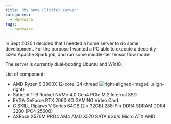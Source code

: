 ```yaml
---
title: "My home (little) server"
categories:
  - Hardware
tags:
  - hardware
---
```


In Sept 2020 I decided that I needed a home server to do some development.
For the purpose I wanted a PC able to execute a decently-sized Apache Spark job, and run some middle-tier tensor flow model.

The server is currently dual-booting Ubuntu and Win10.

List of component:

* AMD Ryzen 9 3900X 12-core, 24-thread ![right-aligned-image](/images/amd-ryzen-9.jpg){: .align-right}
* Sabrent 1TB Rocket NVMe 4.0 Gen4 PCIe M.2 Internal SSD
* EVGA GeForce RTX 2060 KO GAMING Video Card
* G.SKILL Ripjaws V Series 64GB (2 x 32GB) 288-Pin DDR4 SDRAM DDR4 3200 (PC4 25600)
* ASRock X570M PRO4 AM4 AMD X570 SATA 6Gb/s Micro ATX AMD
